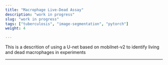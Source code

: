 ```yaml
---
title: "Macrophage Live-Dead Assay"
description: "work in progress"
slug: "work in progress"
tags: ["tuberculosis", "image-segmentation", "pytorch"]
weight: 4

---
```


This is a descrition of using a U-net based on mobilnet-v2 to identify living and dead macrophages in experiments

---
